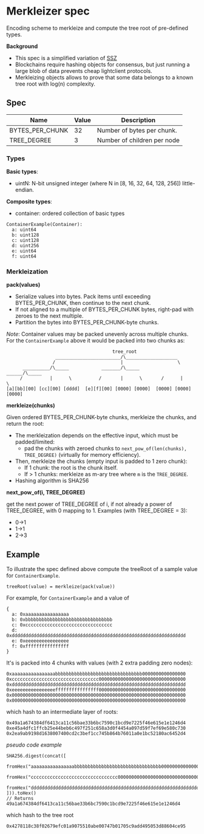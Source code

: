 # Merkleizer spec

Encoding scheme to merkleize and compute the tree root of pre-defined types.

**Background**

- This spec is a simplified variation of [SSZ](https://github.com/ethereum/consensus-specs/blob/dev/ssz/simple-serialize.md)
- Blockchains require hashing objects for consensus, but just running a large blob of data prevents cheap lightclient protocols.
- Merkleizing objects allows to prove that some data belongs to a known tree root with log(n) complexity.

## Spec

| Name            | Value | Description                 |
| --------------- | ----- | --------------------------- |
| BYTES_PER_CHUNK | 32    | Number of bytes per chunk.  |
| TREE_DEGREE     | 3     | Number of children per node |

### Types

**Basic types**:

- uintN: N-bit unsigned integer (where N in [8, 16, 32, 64, 128, 256]) little-endian.

**Composite types**:

- container: ordered collection of basic types

```
ContainerExample(Container):
  a: uint64
  b: uint128
  c: uint128
  d: uint256
  e: uint64
  f: uint64
```

### Merkleization

**pack(values)**

- Serialize values into bytes. Pack items until exceeding BYTES_PER_CHUNK, then continue to the next chunk.
- If not aligned to a multiple of BYTES_PER_CHUNK bytes, right-pad with zeroes to the next multiple.
- Partition the bytes into BYTES_PER_CHUNK-byte chunks.

_Note_: Container values may be packed unevenly across multiple chunks. For the `ContainerExample` above it would be packed into two chunks as:

```
                                       tree_root
                  ________________________/\___________________
                 /                        |                    \
      __________/\_____            _______/\_____         ______/\_____
     /          |      \          /       |      \       /      |      \
[a][bb][00] [cc][00] [dddd]  [e][f][00] [0000] [0000]  [0000] [0000] [0000]
```

**merkleize(chunks)**

Given ordered BYTES_PER_CHUNK-byte chunks, merkleize the chunks, and return the root:

- The merkleization depends on the effective input, which must be padded/limited:
  - pad the chunks with zeroed chunks to `next_pow_of(len(chunks), TREE_DEGREE)` (virtually for memory efficiency).
- Then, merkleize the chunks (empty input is padded to 1 zero chunk):
  - If 1 chunk: the root is the chunk itself.
  - If > 1 chunks: merkleize as m-ary tree where `m` is the `TREE_DEGREE`.
- Hashing algorithm is SHA256

**next_pow_of(i, TREE_DEGREE)**

get the next power of TREE_DEGREE of i, if not already a power of TREE_DEGREE, with 0 mapping to 1. Examples (with TREE_DEGREE = 3):

- 0->1
- 1->1
- 2->3

## Example

To illustrate the spec defined above compute the treeRoot of a sample value for `ContainerExample`.

```
treeRoot(value) = merkleize(pack(value))
```

For example, for `ContainerExample` and a value of

```
{
  a: 0xaaaaaaaaaaaaaaaa
  b: 0xbbbbbbbbbbbbbbbbbbbbbbbbbbbbbbbb
  c: 0xcccccccccccccccccccccccccccccccc
  d: 0xdddddddddddddddddddddddddddddddddddddddddddddddddddddddddddddddd
  e: 0xeeeeeeeeeeeeeeee
  f: 0xffffffffffffffff
}
```

It's is packed into 4 chunks with values (with 2 extra padding zero nodes):

```
0xaaaaaaaaaaaaaaaabbbbbbbbbbbbbbbbbbbbbbbbbbbbbbbb0000000000000000
0xcccccccccccccccccccccccccccccccc00000000000000000000000000000000
0xdddddddddddddddddddddddddddddddddddddddddddddddddddddddddddddddd
0xeeeeeeeeeeeeeeeeffffffffffffffff00000000000000000000000000000000
0x0000000000000000000000000000000000000000000000000000000000000000
0x0000000000000000000000000000000000000000000000000000000000000000
```

which hash to an intermediate layer of roots:

```
0x49a1a674384df6413ca11c56bae33b6bc7590c1bcd9e7225f46e615e1e1246d4
0xe45a4dfc1ffcb25e44beb6c497f251c658a3d0f4454a097d59f7ef69e580c730
0x2ea9ab9198d1638007400cd2c3bef1cc745b864b76011a0e1bc52180ac6452d4
```

_pseudo code example_

```
SHA256.digest(concat([
  fromHex("aaaaaaaaaaaaaaaabbbbbbbbbbbbbbbbbbbbbbbbbbbbbbbb0000000000000000"),
  fromHex("cccccccccccccccccccccccccccccccc00000000000000000000000000000000"),
  fromHex("dddddddddddddddddddddddddddddddddddddddddddddddddddddddddddddddd"),
])).toHex()
// Returns 49a1a674384df6413ca11c56bae33b6bc7590c1bcd9e7225f46e615e1e1246d4
```

which hash to the tree root

```
0x4278118c38f02679efc01a9075510abe00747b01705c9add495053d88604ce95
```
